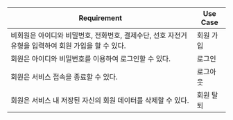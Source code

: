 | Requirement | Use Case |
|-----|-----|
| 비회원은 아이디와 비밀번호, 전화번호, 결제수단, 선호 자전거 유형을 입력하여 회원 가입을 할 수 있다. | 회원 가입 |
| 회원은 아이디와 비밀번호를 이용하여 로그인할 수 있다. | 로그인 |
| 회원은 서비스 접속을 종료할 수 있다. | 로그아웃 |
| 회원은 서비스 내 저장된 자신의 회원 데이터를 삭제할 수 있다. | 회원 탈퇴 |